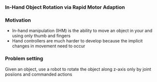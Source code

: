 ### In-Hand Object Rotation via Rapid Motor Adaption

### Motivation
- In-hand manipulation (IHM) is the ability to move an object in your and using only thumb and fingers
- Hand controllers are much harder to develop because the implicit changes in movement need to occur
### Problem setting
Given an object, use a robot to rotate the object along z-axis only by joint posiions and commanded actions
